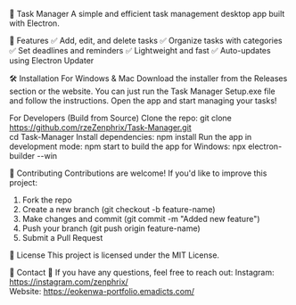 📌 Task Manager
A simple and efficient task management desktop app built with Electron.


📜 Features
✅ Add, edit, and delete tasks
✅ Organize tasks with categories
✅ Set deadlines and reminders
✅ Lightweight and fast
✅ Auto-updates using Electron Updater

🛠 Installation
For Windows & Mac
Download the installer from the Releases section or the website.
You can just run the Task Manager Setup.exe file and follow the instructions.
Open the app and start managing your tasks!

For Developers (Build from Source)
Clone the repo:
  git clone https://github.com/rzeZenphrix/Task-Manager.git  
cd Task-Manager
Install dependencies:
  npm install
Run the app in development mode:
  npm start
to build the app for Windows:
  npx electron-builder --win

📝 Contributing
Contributions are welcome! If you'd like to improve this project:
1. Fork the repo
2. Create a new branch (git checkout -b feature-name)
3. Make changes and commit (git commit -m "Added new feature")
4. Push your branch (git push origin feature-name)
5. Submit a Pull Request

📜 License
This project is licensed under the MIT License.

📧 Contact
📩 If you have any questions, feel free to reach out:
Instagram: https://instagram.com/zenphrix/  
Website: https://eokenwa-portfolio.emadicts.com/
